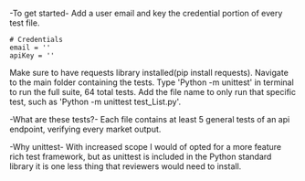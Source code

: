 -To get started-
Add a user email and key the credential portion of every test file.

    # Credentials
    email = ''
    apiKey = ''

Make sure to have requests library installed(pip install requests).
Navigate to the main folder containing the tests.
Type 'Python -m unittest' in terminal to run the full suite, 64 total tests.
Add the file name to only run that specific test, such as 'Python -m unittest test_List.py'.

-What are these tests?-
Each file contains at least 5 general tests of an api endpoint, verifying every market output.

-Why unittest-
With increased scope I would of opted for a more feature rich test framework, but as
unittest is included in the Python standard library it is one less thing that reviewers would
need to install.